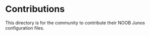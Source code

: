 # Contributions

This directory is for the community to contribute their NOOB Junos configuration files.  
